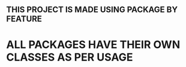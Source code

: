 ## THIS PROJECT IS MADE USING PACKAGE BY FEATURE


# ALL PACKAGES HAVE THEIR OWN CLASSES AS PER USAGE 

